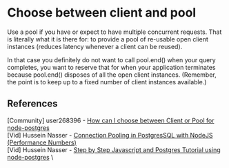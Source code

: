 # Choose between client and pool
Use a pool if you have or expect to have multiple concurrent requests. That is literally what it is there for: to provide a pool of re-usable open client instances (reduces latency whenever a client can be reused).

In that case you definitely do not want to call pool.end() when your query completes, you want to reserve that for when your application terminates because pool.end() disposes of all the open client instances. (Remember, the point is to keep up to a fixed number of client instances available.)

## References

[Community] user268396 - [How can I choose between Client or Pool for node-postgres](https://stackoverflow.com/questions/48751505/how-can-i-choose-between-client-or-pool-for-node-postgres) \
[Vid] Hussein Nasser - [Connection Pooling in PostgresSQL with NodeJS (Performance Numbers)](https://www.youtube.com/watch?v=GTeCtIoV2Tw&t=328s&ab_channel=HusseinNasser) \
[Vid] Hussein Nasser - [Step by Step Javascript and Postgres Tutorial using node-postgres](https://www.youtube.com/watch?v=ufdHsFClAk0&ab_channel=HusseinNasser) \
